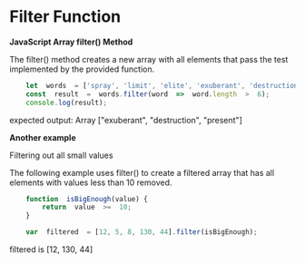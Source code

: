 # Filter Function

**JavaScript Array filter() Method**

The filter() method creates a new array with all elements that
pass the test implemented by the provided function.
```js
    let  words  = ['spray', 'limit', 'elite', 'exuberant', 'destruction', 'present'];
    const  result  =  words.filter(word  =>  word.length  >  6);
    console.log(result);
```


expected output: Array ["exuberant", "destruction", "present"]

**Another example**

Filtering out all small values

The following example uses filter() to create a filtered array that has all elements with values less than 10 removed.
```js
    function  isBigEnough(value) {
        return  value  >=  10;
    }

    var  filtered  = [12, 5, 8, 130, 44].filter(isBigEnough);
```
filtered is [12, 130, 44]
